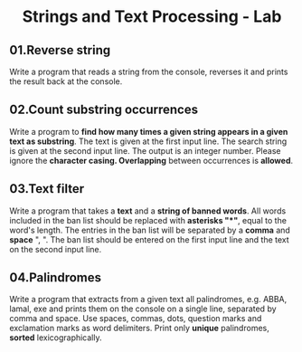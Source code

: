 # <p align="center"> Strings and Text Processing - Lab <p>

## 01.Reverse string
Write a program that reads a string from the console, reverses it and prints the result back at the console.

## 02.Count substring occurrences
Write a program to **find how many times a given string appears in a given text as substring**. The text is given at the first input line. The search string is given at the second input line. The output is an integer number. Please ignore the **character casing. Overlapping** between occurrences is **allowed**. 

## 03.Text filter
Write a program that takes a **text** and a **string of banned words**. All words included in the ban list should be replaced with **asterisks "*"**, equal to the word's length. The entries in the ban list will be separated by a **comma** and **space** ", ".
The ban list should be entered on the first input line and the text on the second input line.

## 04.Palindromes
Write a program that extracts from a given text all palindromes, e.g. ABBA, lamal, exe and prints them on the console on a single line, separated by comma and space. Use spaces, commas, dots, question marks and exclamation marks as word delimiters. Print only **unique** palindromes, **sorted** lexicographically.

